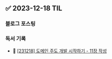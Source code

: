 ## ✅ 2023-12-18 TIL

### 블로그 포스팅

### 독서 기록

- 📝 [[231218] 도메인 주도 개발 시작하기 - 11장 작성](https://github.com/dahyen0o/development-books/commit/daf0b60b0cf9da0cb173f877d34b11b6f4a379f4)


